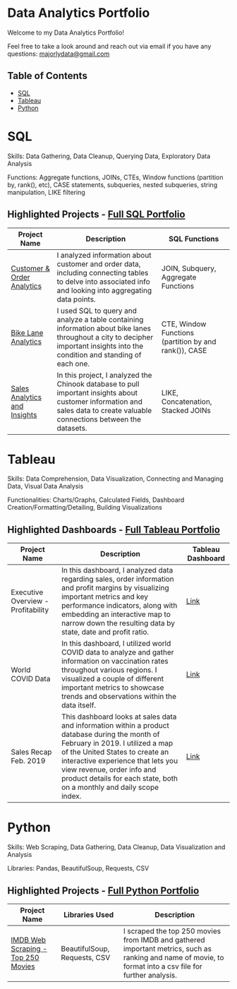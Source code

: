 # Data Analytics Portfolio

Welcome to my Data Analytics Portfolio! 

Feel free to take a look around and reach out via email if you have any questions: majorlydata@gmail.com

## Table of Contents
+ [SQL](#sql)
+ [Tableau](#tableau)
+ [Python](#python)

# SQL
Skills: Data Gathering, Data Cleanup, Querying Data, Exploratory Data Analysis

Functions: Aggregate functions, JOINs, CTEs, Window functions (partition by, rank(), etc), CASE statements, subqueries, nested subqueries, string manipulation, LIKE filtering

## Highlighted Projects - [Full SQL Portfolio](https://github.com/MajorlyData/Data-Analytics-Portfolio/tree/main/SQL)
| **Project Name**                                                                                                                         | **Description**                                                                                                                                                            | **SQL Functions**                                     |
|------------------------------------------------------------------------------------------------------------------------------------------|----------------------------------------------------------------------------------------------------------------------------------------------------------------------------|-------------------------------------------------------|
| [Customer & Order Analytics](https://github.com/MajorlyData/Data-Analytics-Portfolio/blob/main/SQL/Customer%20%26%20Order%20Analytics)   | I analyzed information about customer and order data, including connecting tables to delve into associated info and looking into aggregating data points.                  | JOIN, Subquery, Aggregate Functions                   |
| [Bike Lane Analytics](https://github.com/MajorlyData/Data-Analytics-Portfolio/blob/main/SQL/Bike%20Lane%20Analytics)                     | I used SQL to query and analyze a table containing information about bike lanes throughout a city to decipher important insights into the condition and standing of each one.  | CTE, Window Functions (partition by and rank()), CASE |
| [Sales Analytics and Insights](https://github.com/MajorlyData/Data-Analytics-Portfolio/blob/main/SQL/Sales%20Analytics%20and%20Insights) | In this project, I analyzed the Chinook database to pull important insights about customer information and sales data to create valuable connections between the datasets. | LIKE, Concatenation, Stacked JOINs                    |

# Tableau
Skills: Data Comprehension, Data Visualization, Connecting and Managing Data, Visual Data Analysis

Functionalities: Charts/Graphs, Calculated Fields, Dashboard Creation/Formatting/Detailing, Building Visualizations

## Highlighted Dashboards - [Full Tableau Portfolio](https://public.tableau.com/app/profile/majorly.data)
| **Project Name** | **Description** | **Tableau Dashboard** |
|------------------|-----------------|-----------------------|
| Executive Overview - Profitability | In this dashboard, I analyzed data regarding sales, order information and profit margins by visualizing important metrics and key performance indicators, along with embedding an interactive map to narrow down the resulting data by state, date and profit ratio. | [Link](https://public.tableau.com/app/profile/majorly.data/viz/ExecutiveOverview-Profitability_16827109671440/ExecutiveOverview)
| World COVID Data | In this dashboard, I utilized world COVID data to analyze and gather information on vaccination rates throughout various regions. I visualized a couple of different important metrics to showcase trends and observations within the data itself. | [Link](https://public.tableau.com/app/profile/majorly.data/viz/WorldCOVIDData_16825975396150/WorldCOVIDData) 
| Sales Recap Feb. 2019 | This dashboard looks at sales data and information within a product database during the month of February in 2019. I utilized a map of the United States to create an interactive experience that lets you view revenue, order info and product details for each state, both on a monthly and daily scope index. | [Link](https://public.tableau.com/app/profile/majorly.data/viz/SalesRecapFeb_2019/ProductOrderAnalysis)

# Python
Skills: Web Scraping, Data Gathering, Data Cleanup, Data Visualization and Analysis

Libraries: Pandas, BeautifulSoup, Requests, CSV

## Highlighted Projects - [Full Python Portfolio](https://github.com/MajorlyData/Data-Analytics-Portfolio/tree/main/Python)
| **Project Name** | **Libraries Used** | **Description** |
|------------------|-----------------|-----------------------|
| [IMDB Web Scraping - Top 250 Movies](https://github.com/MajorlyData/Data-Analytics-Portfolio/blob/main/Python/IMDB_Scraping.ipynb) | BeautifulSoup, Requests, CSV | I scraped the top 250 movies from IMDB and gathered important metrics, such as ranking and name of movie, to format into a csv file for further analysis.
